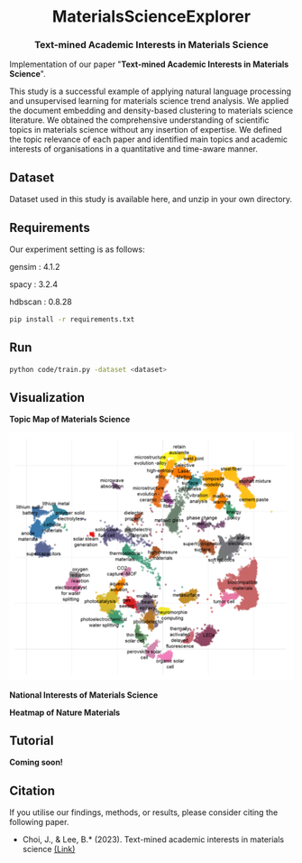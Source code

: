 <h1 align="center">MaterialsScienceExplorer</h1>
<h3 align="center">Text-mined Academic Interests in Materials Science</h3>

</p>

Implementation of our paper "**Text-mined Academic Interests in Materials Science**".  

This study is a successful example of applying natural language processing and unsupervised learning for materials science trend analysis.
We applied the document embedding and density-based clustering to materials science literature.
We obtained the comprehensive understanding of scientific topics in materials science without any insertion of expertise.
We defined the topic relevance of each paper and identified main topics and academic interests of organisations in a quantitative and time-aware manner.

## Dataset
Dataset used in this study is available here, and unzip in your own directory.

## Requirements
Our experiment setting is as follows:

gensim : 4.1.2

spacy : 3.2.4

hdbscan : 0.8.28

```bash
pip install -r requirements.txt
```
## Run

```bash
python code/train.py -dataset <dataset>
```



## Visualization

**Topic Map of Materials Science**

![](./image/embd.png)

**National Interests of Materials Science**



**Heatmap of Nature Materials**




## Tutorial
**Coming soon!**


## Citation
If you utilise our findings, methods, or results, please consider citing the following paper.
- Choi, J., & Lee, B.* (2023). Text-mined academic interests in materials science [(Link)]()
